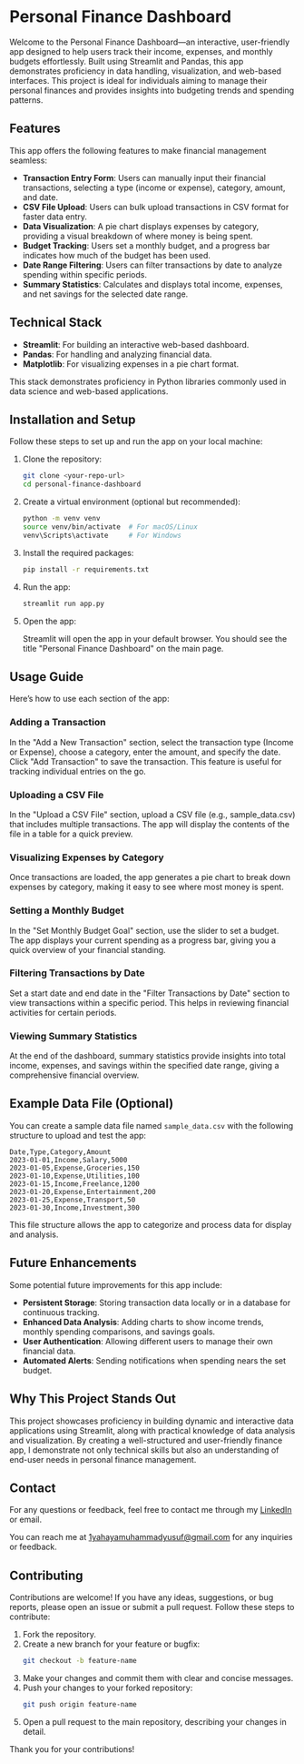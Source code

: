 # Personal Finance Dashboard

Welcome to the Personal Finance Dashboard—an interactive, user-friendly app designed to help users track their income, expenses, and monthly budgets effortlessly. Built using Streamlit and Pandas, this app demonstrates proficiency in data handling, visualization, and web-based interfaces. This project is ideal for individuals aiming to manage their personal finances and provides insights into budgeting trends and spending patterns.

## Features

This app offers the following features to make financial management seamless:

- **Transaction Entry Form**: Users can manually input their financial transactions, selecting a type (income or expense), category, amount, and date.
- **CSV File Upload**: Users can bulk upload transactions in CSV format for faster data entry.
- **Data Visualization**: A pie chart displays expenses by category, providing a visual breakdown of where money is being spent.
- **Budget Tracking**: Users set a monthly budget, and a progress bar indicates how much of the budget has been used.
- **Date Range Filtering**: Users can filter transactions by date to analyze spending within specific periods.
- **Summary Statistics**: Calculates and displays total income, expenses, and net savings for the selected date range.

## Technical Stack

- **Streamlit**: For building an interactive web-based dashboard.
- **Pandas**: For handling and analyzing financial data.
- **Matplotlib**: For visualizing expenses in a pie chart format.

This stack demonstrates proficiency in Python libraries commonly used in data science and web-based applications.

## Installation and Setup

Follow these steps to set up and run the app on your local machine:

1. Clone the repository:
    ```bash
    git clone <your-repo-url>
    cd personal-finance-dashboard
    ```
2. Create a virtual environment (optional but recommended):
    ```bash
    python -m venv venv
    source venv/bin/activate  # For macOS/Linux
    venv\Scripts\activate     # For Windows
    ```
3. Install the required packages:
    ```bash
    pip install -r requirements.txt
    ```
4. Run the app:
    ```bash
    streamlit run app.py
    ```
5. Open the app:

    Streamlit will open the app in your default browser. You should see the title "Personal Finance Dashboard" on the main page.

## Usage Guide

Here’s how to use each section of the app:

### Adding a Transaction

In the "Add a New Transaction" section, select the transaction type (Income or Expense), choose a category, enter the amount, and specify the date. Click "Add Transaction" to save the transaction. This feature is useful for tracking individual entries on the go.

### Uploading a CSV File

In the "Upload a CSV File" section, upload a CSV file (e.g., sample_data.csv) that includes multiple transactions. The app will display the contents of the file in a table for a quick preview.

### Visualizing Expenses by Category

Once transactions are loaded, the app generates a pie chart to break down expenses by category, making it easy to see where most money is spent.

### Setting a Monthly Budget

In the "Set Monthly Budget Goal" section, use the slider to set a budget. The app displays your current spending as a progress bar, giving you a quick overview of your financial standing.

### Filtering Transactions by Date

Set a start date and end date in the "Filter Transactions by Date" section to view transactions within a specific period. This helps in reviewing financial activities for certain periods.

### Viewing Summary Statistics

At the end of the dashboard, summary statistics provide insights into total income, expenses, and savings within the specified date range, giving a comprehensive financial overview.

## Example Data File (Optional)

You can create a sample data file named `sample_data.csv` with the following structure to upload and test the app:

```plaintext
Date,Type,Category,Amount
2023-01-01,Income,Salary,5000
2023-01-05,Expense,Groceries,150
2023-01-10,Expense,Utilities,100
2023-01-15,Income,Freelance,1200
2023-01-20,Expense,Entertainment,200
2023-01-25,Expense,Transport,50
2023-01-30,Income,Investment,300
```

This file structure allows the app to categorize and process data for display and analysis.

## Future Enhancements

Some potential future improvements for this app include:

- **Persistent Storage**: Storing transaction data locally or in a database for continuous tracking.
- **Enhanced Data Analysis**: Adding charts to show income trends, monthly spending comparisons, and savings goals.
- **User Authentication**: Allowing different users to manage their own financial data.
- **Automated Alerts**: Sending notifications when spending nears the set budget.

## Why This Project Stands Out

This project showcases proficiency in building dynamic and interactive data applications using Streamlit, along with practical knowledge of data analysis and visualization. By creating a well-structured and user-friendly finance app, I demonstrate not only technical skills but also an understanding of end-user needs in personal finance management.

## Contact
For any questions or feedback, feel free to contact me through my [LinkedIn](https://linkedin.com/in/yusuf-yahaya-425482158) or email.

You can reach me at 1yahayamuhammadyusuf@gmail.com for any inquiries or feedback.











## Contributing

Contributions are welcome! If you have any ideas, suggestions, or bug reports, please open an issue or submit a pull request. Follow these steps to contribute:

1. Fork the repository.
2. Create a new branch for your feature or bugfix:
    ```bash
    git checkout -b feature-name
    ```
3. Make your changes and commit them with clear and concise messages.
4. Push your changes to your forked repository:
    ```bash
    git push origin feature-name
    ```
5. Open a pull request to the main repository, describing your changes in detail.

Thank you for your contributions!


























































































